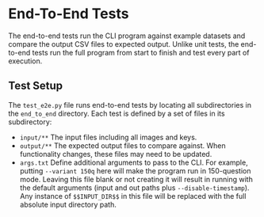 # End-To-End Tests

The end-to-end tests run the CLI program against example datasets and compare the output CSV files
to expected output. Unlike unit tests, the end-to-end tests run the full program from start to
finish and test every part of execution.

## Test Setup

The `test_e2e.py` file runs end-to-end tests by locating all subdirectories in the `end_to_end`
directory. Each test is defined by a set of files in its subdirectory:

- `input/**` The input files including all images and keys.
- `output/**` The expected output files to compare against. When functionality changes, these files
  may need to be updated.
- `args.txt` Define additional arguments to pass to the CLI. For example, putting `--variant 150q`
  here will make the program run in 150-question mode. Leaving this file blank or not creating it
  will result in running with the default arguments (input and out paths plus `--disable-timestamp`).
  Any instance of `$$INPUT_DIR$$` in this file will be replaced with the full absolute input directory
  path.
